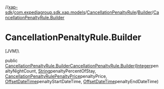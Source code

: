 //[xap-sdk](../../../../index.md)/[com.expediagroup.sdk.xap.models](../../index.md)/[CancellationPenaltyRule](../index.md)/[Builder](index.md)/[CancellationPenaltyRule.Builder](-cancellation-penalty-rule.-builder.md)

# CancellationPenaltyRule.Builder

[JVM]\

public [CancellationPenaltyRule.Builder](index.md)[CancellationPenaltyRule.Builder](-cancellation-penalty-rule.-builder.md)([Integer](https://docs.oracle.com/javase/8/docs/api/java/lang/Integer.html)penaltyNightCount, [String](https://docs.oracle.com/javase/8/docs/api/java/lang/String.html)penaltyPercentOfStay, [CancellationPenaltyRulePenaltyPrice](../../-cancellation-penalty-rule-penalty-price/index.md)penaltyPrice, [OffsetDateTime](https://docs.oracle.com/javase/8/docs/api/java/time/OffsetDateTime.html)penaltyStartDateTime, [OffsetDateTime](https://docs.oracle.com/javase/8/docs/api/java/time/OffsetDateTime.html)penaltyEndDateTime)
